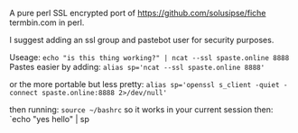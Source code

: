 A pure perl SSL encrypted port of https://github.com/solusipse/fiche termbin.com in perl.

I suggest adding an ssl group and pastebot user for security purposes.

Useage: `echo "is this thing working?" | ncat --ssl spaste.online 8888`
Pastes easier by adding: `alias sp='ncat --ssl spaste.online 8888'`

or the more portable but less pretty: `alias sp='openssl s_client -quiet -connect spaste.online:8888 2>/dev/null'`

then running: `source ~/bashrc` so it works in your current session then: `echo "yes hello" | sp
